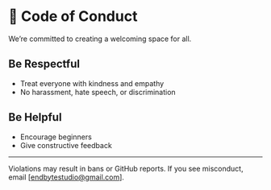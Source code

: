 # 🌈 Code of Conduct

We’re committed to creating a welcoming space for all.

## Be Respectful

- Treat everyone with kindness and empathy
- No harassment, hate speech, or discrimination

## Be Helpful

- Encourage beginners
- Give constructive feedback

---

Violations may result in bans or GitHub reports. If you see misconduct, email [endbytestudio@gmail.com].
